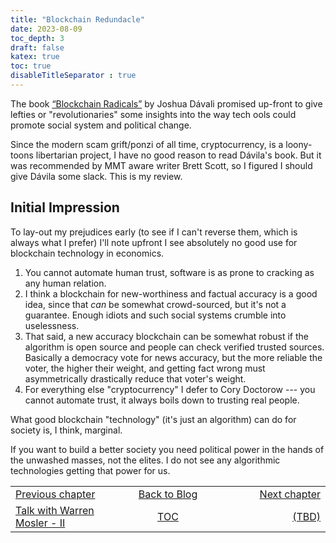 ```yaml
---
title: "Blockchain Redundacle"
date: 2023-08-09
toc_depth: 3
draft: false
katex: true
toc: true
disableTitleSeparator : true
---
```


The book [“Blockchain Radicals”](https://www.penguinrandomhouse.com/books/725770/blockchain-radicals-by-josh-davila/) 
by Joshua Dávali promised up-front to give lefties or "revolutionaries" some insights 
into the way tech ools could promote social system and political change.

Since the modern scam grift/ponzi of all time, cryptocurrency, is a loony-toons 
libertarian project, I have no good reason to read Dávila's book. But it was 
recommended by MMT aware writer Brett Scott, so I figured I should give Dávila 
some slack. This is my review.

## Initial Impression

To lay-out my prejudices early (to see if I can't reverse them, which is always what 
I prefer) I'll note upfront I see absolutely no good use for blockchain technology in 
economics.

1. You cannot automate human trust, software is as prone to cracking as any human 
relation.
2. I think a blockchain for new-worthiness and factual accuracy is a good idea, since 
that *can* be somewhat crowd-sourced, but it's not a guarantee. Enough idiots and 
such social systems crumble into uselessness.
3. That said, a new accuracy blockchain can be somewhat robust if the algorithm is 
open source and people can check verified trusted sources. Basically a democracy vote 
for news accuracy, but the more reliable the voter, the higher their weight, and 
getting fact wrong must asymmetrically drastically reduce that voter's weight.
4. For everything else "cryptocurrency" I defer to Cory Doctorow --- you cannot 
automate trust, it always boils down to trusting real people.

What good blockchain "technology" (it's just an algorithm) can do for society is, I 
think, marginal. 

If you want to build a better society you need political power in the hands of the 
unwashed masses, not the elites. I do not see any algorithmic technologies getting 
that power for us.





<table style="border-collapse: collapse; border=0;">
    <colgroup>
       <col span="1" style="width: 25%;">
       <col span="1" style="width: 15%;">
       <col span="1" style="width: 25%;">
    </colgroup>
<tr style="border: 1px solid color:#0f0f0f;">
<td style="border: 1px solid color:#0f0f0f;"><a href="../32_warrenmosler2">Previous chapter</a></td>
<td style="border: 1px solid color:#0f0f0f; text-align:center;"><a href="../">Back to Blog</a></td>
<td style="border: 1px solid color:#0f0f0f; text-align:right;"><a href="./">Next chapter</a></td>
</tr>
<tr style="border: 1px solid color:#0f0f0f;">
<td style="border: 1px solid color:#0f0f0f;"><a href="../32_warrenmosler2">Talk with Warren Mosler - II</a></td>
<td style="border: 1px solid color:#0f0f0f; text-align:center;"><a href="../">TOC</a></td>
<td style="border: 1px solid color:#0f0f0f; text-align:right;"><a href="./">(TBD)</a></td>
</tr>
</table>


